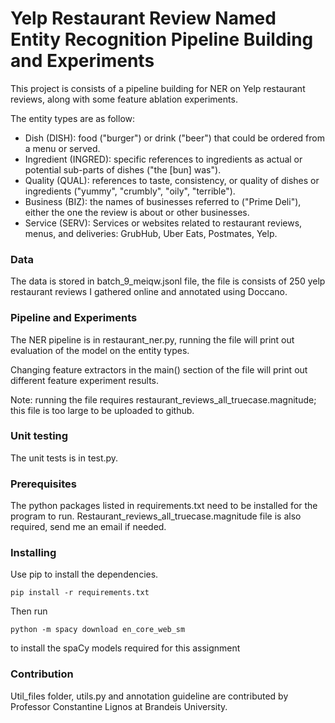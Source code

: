 # Yelp Restaurant Review Named Entity Recognition Pipeline Building and Experiments

This project is consists of a pipeline building for NER on Yelp restaurant reviews,
along with some feature ablation experiments.

The entity types are as follow:
* Dish (DISH): food ("burger") or drink ("beer") that could be ordered from a menu or served.
* Ingredient (INGRED): specific references to ingredients as actual or potential sub-parts of dishes ("the [bun] was").
* Quality (QUAL): references to taste, consistency, or quality of dishes or ingredients ("yummy", "crumbly", "oily", "terrible").
* Business (BIZ): the names of businesses referred to ("Prime Deli"), either the one the review is about or other businesses.
* Service (SERV): Services or websites related to restaurant reviews, menus, and deliveries: GrubHub, Uber Eats, Postmates, Yelp.

### Data

The data is stored in batch_9_meiqw.jsonl file, the file is consists of 250 yelp
restaurant reviews I gathered online and annotated using Doccano.

### Pipeline and Experiments

The NER pipeline is in restaurant_ner.py, running the file will print out
evaluation of the model on the entity types.

Changing feature extractors in the main() section of the file will print out
different feature experiment results.

Note: running the file requires restaurant_reviews_all_truecase.magnitude; this
file is too large to be uploaded to github.

### Unit testing

The unit tests is in test.py.

### Prerequisites

The python packages listed in requirements.txt need to be installed for the program to run.
Restaurant_reviews_all_truecase.magnitude file is also required, send me an email if needed.

### Installing
Use pip to install the dependencies.

```
pip install -r requirements.txt
```

Then run

```
python -m spacy download en_core_web_sm
```

to install the spaCy models required for this assignment

### Contribution

Util_files folder, utils.py and annotation guideline are contributed by Professor
Constantine Lignos at Brandeis University.
